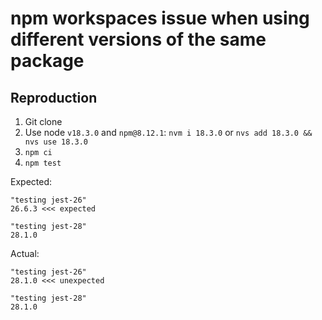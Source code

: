 # npm workspaces issue when using different versions of the same package

## Reproduction

1. Git clone
2. Use node `v18.3.0` and `npm@8.12.1`: `nvm i 18.3.0` or `nvs add 18.3.0 && nvs use 18.3.0`
3. `npm ci`
4. `npm test`

Expected:

```text
"testing jest-26"
26.6.3 <<< expected

"testing jest-28"
28.1.0
```

Actual:

```text
"testing jest-26"
28.1.0 <<< unexpected

"testing jest-28"
28.1.0
```
